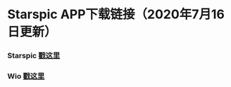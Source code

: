 # Starspic APP下载链接（2020年7月16日更新）
### Starspic [戳这里](https://sourl.cn/pPzhCq)
### Wio [戳这里](https://sourl.cn/HAMFVS)
